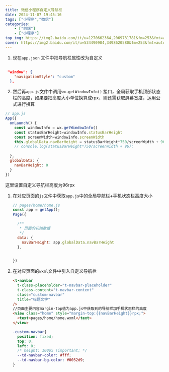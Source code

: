 ```yaml
---
title: 微信小程序自定义导航栏
date: 2024-11-07 19:45:16
tags: ["小程序","微信"]
categories: 
    - ["前端"]
    - ["小程序"]
top_img: https://img2.baidu.com/it/u=1270662364,2069731781&fm=253&fmt=auto&app=138&f=JPEG?w=889&h=500
cover: https://img2.baidu.com/it/u=534490904,3498620580&fm=253&fmt=auto&app=120&f=JPEG?w=750&h=500
---
```


1. 现在`app.json` 文件中把导航栏属性改为自定义

```json
 
 "window": {
    "navigationStyle": "custom"
  },
```

2. 然后再`app.js`文件中调用`wx.getWindowInfo()` 接口，全局获取手机顶部状态栏的高度，如果要把高度大小单位换算成rpx，则还需获取屏幕宽度，运用公式进行换算


```jsx
// app.js
App({
  onLaunch() {
    const windowInfo = wx.getWindowInfo()
    const statusBarHeight=windowInfo.statusBarHeight
    const screenWidth=windowInfo.screenWidth
    this.globalData.navBarHeight = statusBarHeight*750/screenWidth + 96;
    // console.log(statusBarHeight*750/screenWidth + 96);
    
  },
  globalData: {
    navBarHeight: 0
  }
})

```

这里设置自定义导航栏高度为96rpx

1. 在对应页面的`js`文件中获取`app.js`中的全局导航栏+手机状态栏高度大小
    
    ```jsx
    // pages/home/home.js
    const app = getApp();
    Page({
    
      /**
       * 页面的初始数据
       */
      data: {
        navBarHeight: app.globalData.navBarHeight
      },
    
     
    })
    ```
    

4. 在对应页面的`wxml`文件中引入自定义导航栏
    
    ```html
    <t-navbar
      t-class-placeholder="t-navbar-placeholder"
      t-class-content="t-navbar-content"
      class="custom-navbar"
      title="标题文字"
    />
    //页面主要内容margin-top值为app.js中获取到的导航栏加手机状态栏的高度
    <view class="home" style="margin-top:{{navBarHeight}}rpx;">
      <text>pages/home/home.wxml</text>
    </view>
    ```
    
    ```css
    .custom-navbar{
      position: fixed;
      top: 0;
      left: 0;
      /* height: 100px !important; */
      --td-navbar-color: #fff;
      --td-navbar-bg-color: #0052d9;
    }
    
    ```